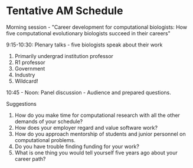 # Tentative AM Schedule

Morning session - "Career development for computational biologists: How five computational evolutionary biologists succeed in their careers"

9:15-10:30: Plenary talks - five biologists speak about their work

1. Primarily undergrad institution professor 
2. R1 professor 
3. Government 
4. Industry 
5. Wildcard! 

10:45 - Noon: Panel discussion - Audience and prepared questions. 

Suggestions 

1. How do you make time for computational research with all the other demands of your schedule?   
2. How does your employer regard and value software work?
3. How do you approach mentorship of students and junior personnel on computational problems.
4. Do you have trouble finding funding for your work?
5. What is one thing you would tell yourself five years ago about your career path?


